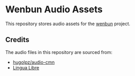 # Wenbun Audio Assets

This repository stores audio assets for the [wenbun](https://github.com/ray-pH/wenbun) project.

## Credits

The audio files in this repository are sourced from:

*   [hugolpz/audio-cmn](https://github.com/hugolpz/audio-cmn)
*   [Lingua Libre](https://lingualibre.org/wiki/LinguaLibre:Main_Page)
